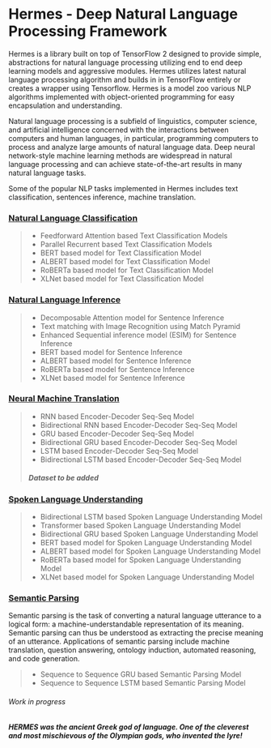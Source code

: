 # Hermes - Deep Natural Language Processing Framework
Hermes is a library built on top of TensorFlow 2 designed to provide simple, abstractions for natural language processing utilizing end to end deep learning models and aggressive modules. Hermes utilizes latest natural language processing algorithm and builds in in TensorFlow entirely or creates a wrapper using Tensorflow. Hermes is a model zoo various NLP algorithms implemented with object-oriented programming for easy encapsulation and understanding. 

Natural language processing is a subfield of linguistics, computer science, and artificial intelligence concerned with the interactions between computers and human languages, in particular, programming computers to process and analyze large amounts of natural language data. Deep neural network-style machine learning methods are widespread in natural language processing and can achieve state-of-the-art results in many natural language tasks. 

Some of the popular NLP tasks implemented in Hermes includes text classification, sentences inference, machine translation.

### [Natural Language Classification](https://github.com/Nikhil-Xavier-DS/Hermes/tree/master/natural_language_classifier)
>* Feedforward Attention based Text Classification Models
>* Parallel Recurrent based Text Classification Models
>* BERT based model for Text Classification Model
>* ALBERT based model for Text Classification Model
>* RoBERTa based model for Text Classification Model
>* XLNet based model for Text Classification Model 

### [Natural Language Inference](https://github.com/Nikhil-Xavier-DS/Hermes/tree/master/natural_language_inference)
>* Decomposable Attention model for Sentence Inference 
>* Text matching with Image Recognition using Match Pyramid
>* Enhanced Sequential inference model (ESIM) for Sentence Inference 
>* BERT based model for Sentence Inference 
>* ALBERT based model for Sentence Inference 
>* RoBERTa based model for Sentence Inference 
>* XLNet based model for Sentence Inference 

### [Neural Machine Translation](https://github.com/Nikhil-Xavier-DS/Hermes/tree/master/neural_machine_translation)
>* RNN based Encoder-Decoder Seq-Seq Model
>* Bidirectional RNN based Encoder-Decoder Seq-Seq Model
>* GRU based Encoder-Decoder Seq-Seq Model
>* Bidirectional GRU based Encoder-Decoder Seq-Seq Model
>* LSTM based Encoder-Decoder Seq-Seq Model
>* Bidirectional LSTM based Encoder-Decoder Seq-Seq Model
> ##### Dataset to be added

### [Spoken Language Understanding](https://github.com/Nikhil-Xavier-DS/Hermes/tree/master/spoken_language_understanding)
>* Bidirectional LSTM based Spoken Language Understanding Model
>* Transformer based Spoken Language Understanding Model
>* Bidirectional GRU based Spoken Language Understanding Model
>* BERT based model for Spoken Language Understanding Model
>* ALBERT based model for Spoken Language Understanding Model
>* RoBERTa based model for Spoken Language Understanding Model
>* XLNet based model for Spoken Language Understanding Model 

### [Semantic Parsing](https://github.com/Nikhil-Xavier-DS/Hermes/tree/master/semantic_parsing)
Semantic parsing is the task of converting a natural language utterance to a logical form: a machine-understandable representation of its meaning. Semantic parsing can thus be understood as extracting the precise meaning of an utterance. Applications of semantic parsing include machine translation, question answering, ontology induction, automated reasoning, and code generation.

>* Sequence to Sequence GRU based Semantic Parsing Model
>* Sequence to Sequence LSTM based Semantic Parsing Model
###### Work in progress

##### HERMES was the ancient Greek god of language. One of the cleverest and most mischievous of the Olympian gods, who invented the lyre!
